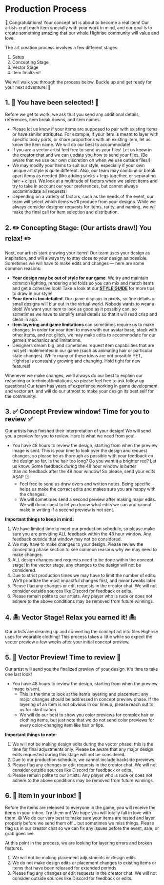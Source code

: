 # Production Process

🎉 Congratulations! Your concept art is about to become a real item! Our artists craft each item specially with your work in mind, and our goal is to create something amazing that our whole Highrise community will value and love. 

The art creation process involves a few different stages: 

1. Setup
2. Concepting Stage
3. Vector Stage
4. Item finalized!

We will walk you through the process below. Buckle up and get ready for your next adventure! 🎉

## 1. 🥳 You have been selected! 🥳

Before we get to work, we ask that you send any additional details, references, item break downs, and item names. 

- Please let us know if your items are supposed to pair with existing items or have similar attributes. For example, if your item is meant to layer with specific body parts, or share proportions with an existing item, let us know the item name. We will do our best to accommodate!
- If you are a vector artist feel free to send us your files! Let us know in the creator chat and we can update you how to send your files. (Be aware that we use our own discretion on when we use outside files!)
- We may modify your items to suit our style, especially if your own unique art style is quite different. Also, our team may combine or break apart items as needed (like adding socks + legs together, or separating hair + clips). We look at a multitude of factors when we select items and try to take in account our your preferences, but cannot always accommodate all requests!
- Depending on a variety of factors, such as the needs of the event, our team will select which items we’ll produce from your designs. While we always consider designer requests for items, rarity, and naming, we will make the final call for item selection and distribution.

## 2. ✏️ Concepting Stage: (Our artists draw!) You relax! ✏️

Next, our artists start drawing your items! Our team uses your design as inspiration, and will always try to stay close to your design as possible. Sometimes we will have to make edits and changes — here are some common reasons:

- **Your design may be out of style for our game**. We try and maintain common lighting, rendering and folds so you can mix and match items and get a cohesive look! Take a look at our **[STYLE GUIDE](https://create.highrise.game/learn/designer-resources/artguides/drawing)** for more tips to draw in our style!
- **Your item is too detailed**. Our game displays in pixels, so fine details or small designs will blur out in the virtual world. Nobody wants to wear a blob! We want your item to look as good as it possibly can, so sometimes we have to simplify small details so that it will read crisp and clean in app.
- **Item layering and game limitations** can sometimes require us to make changes. In order for your item to move with our avatar base, stack with other items, and not glitch, we may make edits to accommodate for our game’s mechanics and limitations.
- Designers dream big, and sometimes request item capabilities that are not yet implemented in our game (such as animating hair or particular state changes). While many of these ideas are not possible YET, Highrise is constantly growing and changing. Hold tight for new features!

Whenever we make changes, we’ll always do our best to explain our reasoning or technical limitations, so please feel free to ask follow up questions! Our team has years of experience working in game development and vector art, and will do our utmost to make your design its best self for the community!

## 3. ✅ Concept Preview window! Time for you to review ✅

Our artists have finished their interpretation of your design! We will send you a preview for you to review. Here is what we need from you!

- You have 48 hours to review the design, starting from when the preview image is sent. This is your time to look over the design and request changes, so please be as thorough as possible with your feedback on the design so far. Is the hair too long? Do you want it a brighter red? Let us know. Some feedback *during* the 48 hour window is better than *no* feedback after the 48 hour window! So please, send your edits ASAP 🕜
    - Feel free to send us draw overs and written notes. Being specific helps us make the correct edits and makes sure you are happy with the changes.
    - We will sometimes send a second preview after making major edits. We will do our best to let you know what edits we can and cannot make in writing if a second preview is not sent.

**Important things to keep in mind:**

1. We have limited time to meet our production schedule, so please make sure you are providing ALL feedback within the 48 hour window. Any feedback outside that window may not be considered.
2. We may have to make changes to your design. Please review the concepting phase section to see common reasons why we may need to make changes.
3. ALL design changes and requests need to be done within the concept stage! In the vector stage, any changes to the design will not be considered.
4.  Due to strict production times we may have to limit the number of edits. We’ll prioritize the most impactful changes first, and minor tweaks later.
5. Please flag any changes or edit requests in the creator chat. We will not consider outside sources like Discord for feedback or edits.
6. Please remain polite to our artists. Any player who is rude or does not adhere to the above conditions may be removed from future winnings. 

## 4.  🏝️ Vector Stage! Relax you earned it! 🏝️

Our artists are cleaning up and converting the concept art into files Highrise uses for wearable clothing! This process takes a little while so expect the vector preview a few weeks after your initial concept preview.

## 5. 👀 Vector Preview! Time to review 👀

Our artist will send you the finalized preview of your design. It's time to take one last look!

- You have 48 hours to review the design, starting from when the preview image is sent.
    - This is the time to look at the item’s layering and placement: any major changes should be addressed in concept preview phase. If the layering of an item is not obvious in our lineup, please reach out to us for clarification.
    - We will do our best to show you color previews for complex hair or clothing items, but just note that we do not send color previews for every color-changing item like hair or lips.

**Important things to note:**

1. We will not be making design edits during the vector phase; this is the time for final adjustments only. Please be aware that any major design edits requested during this stage will not be considered.
2. Due to our production schedule, we cannot include backside previews.
3. Please flag any changes or edit requests in the creator chat. We will not consider outside sources like Discord for feedback or edits.
4. Please remain polite to our artists. Any player who is rude or does not adhere to the above conditions may be removed from future winnings. 

## 6. 🎁 Item in your inbox! 🎁

Before the items are released to everyone in the game, you will receive the items in your inbox. Try them on! We hope you will totally fall in love with them. 😄 We do our very best to make sure your items are tested and layer properly before we send them off… but sometimes we miss things. Please flag us in our creator chat so we can fix any issues before the event, sale, or grab goes live. 

At this point in the process, we are looking for layering errors and broken features.

1. We will not be making placement adjustments or design edits
2. We do not make design edits or placement changes to existing items or items that have been released for extended periods.
3. Please flag any changes or edit requests in the creator chat. We will not consider outside sources like Discord for feedback or edits.
